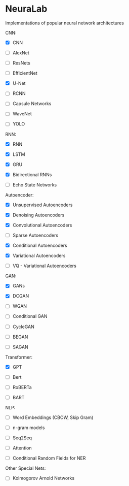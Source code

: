 # NeuraLab

Implementations of popular neural network architectures

CNN:
- [X] CNN
- [ ] AlexNet
- [ ] ResNets
- [ ] EfficientNet
- [X] U-Net
- [ ] RCNN
- [ ] Capsule Networks
- [ ] WaveNet
- [ ] YOLO


RNN:
- [X] RNN
- [X] LSTM
- [X] GRU
- [X] Bidirectional RNNs
- [ ] Echo State Networks


Autoencoder:
- [X] Unsupervised Autoencoders
- [X] Denoising Autoencoders
- [X] Convolutional Autoencoders
- [ ] Sparse Autoencoders
- [X] Conditional Autoencoders
- [X] Variational Autoencoders
- [ ] VQ - Variational Autoencoders


GAN:
- [X] GANs
- [X] DCGAN
- [ ] WGAN
- [ ] Conditional GAN
- [ ] CycleGAN
- [ ] BEGAN
- [ ] SAGAN


Transformer:
- [X] GPT
- [ ] Bert
- [ ] RoBERTa
- [ ] BART


NLP:
- [ ] Word Embeddings (CBOW, Skip Gram)
- [ ] n-gram models
- [ ] Seq2Seq
- [ ] Attention
- [ ] Conditional Random Fields for NER


Other Special Nets:
- [ ] Kolmogorov Arnold Networks